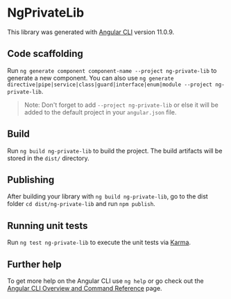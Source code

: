 # NgPrivateLib

This library was generated with [Angular CLI](https://github.com/angular/angular-cli) version 11.0.9.

## Code scaffolding

Run `ng generate component component-name --project ng-private-lib` to generate a new component. You can also use `ng generate directive|pipe|service|class|guard|interface|enum|module --project ng-private-lib`.
> Note: Don't forget to add `--project ng-private-lib` or else it will be added to the default project in your `angular.json` file. 

## Build

Run `ng build ng-private-lib` to build the project. The build artifacts will be stored in the `dist/` directory.

## Publishing

After building your library with `ng build ng-private-lib`, go to the dist folder `cd dist/ng-private-lib` and run `npm publish`.

## Running unit tests

Run `ng test ng-private-lib` to execute the unit tests via [Karma](https://karma-runner.github.io).

## Further help

To get more help on the Angular CLI use `ng help` or go check out the [Angular CLI Overview and Command Reference](https://angular.io/cli) page.
